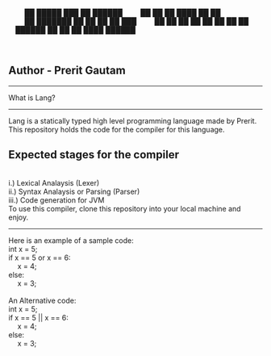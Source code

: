 &emsp; &emsp;██      █████  ███    ██  ██████ 
&emsp; &emsp;██     ██   ██ ████   ██ ██           
&emsp; &emsp;██     ███████ ██ ██  ██ ██   ███ 
&emsp; &emsp;██     ██   ██ ██  ██ ██ ██    ██
&emsp; &emsp;██████ ██   ██ ██   ████  ██████    
                                           

<br>
<h2> Author - Prerit Gautam</h2>
<hr>
What is Lang?
<hr>
Lang is a statically typed high level programming language made by Prerit. This repository holds the code for the compiler for this language.
<br>
<h2>Expected stages for the compiler</h2>
<br>
i.) Lexical Analaysis (Lexer)
<br>
ii.) Syntax Analaysis or Parsing (Parser)
<br>
iii.) Code generation for JVM 
<br>
To use this compiler, clone this repository into your local machine and enjoy.
<hr>
Here is an example of a sample code:
<br>
int x = 5;
<br>
if x == 5 or x == 6:
<br>
&emsp; x = 4;
<br>
else:
<br>
&emsp; x = 3;
<br>
<br>
An Alternative code:
<br>
int x = 5;
<br>
if x == 5 || x == 6:
<br>
&emsp; x = 4;
<br>
else:
<br>
&emsp; x = 3;

